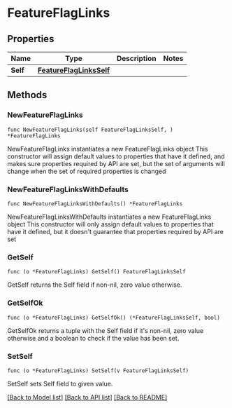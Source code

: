# FeatureFlagLinks

## Properties

Name | Type | Description | Notes
------------ | ------------- | ------------- | -------------
**Self** | [**FeatureFlagLinksSelf**](FeatureFlagLinksSelf.md) |  | 

## Methods

### NewFeatureFlagLinks

`func NewFeatureFlagLinks(self FeatureFlagLinksSelf, ) *FeatureFlagLinks`

NewFeatureFlagLinks instantiates a new FeatureFlagLinks object
This constructor will assign default values to properties that have it defined,
and makes sure properties required by API are set, but the set of arguments
will change when the set of required properties is changed

### NewFeatureFlagLinksWithDefaults

`func NewFeatureFlagLinksWithDefaults() *FeatureFlagLinks`

NewFeatureFlagLinksWithDefaults instantiates a new FeatureFlagLinks object
This constructor will only assign default values to properties that have it defined,
but it doesn't guarantee that properties required by API are set

### GetSelf

`func (o *FeatureFlagLinks) GetSelf() FeatureFlagLinksSelf`

GetSelf returns the Self field if non-nil, zero value otherwise.

### GetSelfOk

`func (o *FeatureFlagLinks) GetSelfOk() (*FeatureFlagLinksSelf, bool)`

GetSelfOk returns a tuple with the Self field if it's non-nil, zero value otherwise
and a boolean to check if the value has been set.

### SetSelf

`func (o *FeatureFlagLinks) SetSelf(v FeatureFlagLinksSelf)`

SetSelf sets Self field to given value.



[[Back to Model list]](../README.md#documentation-for-models) [[Back to API list]](../README.md#documentation-for-api-endpoints) [[Back to README]](../README.md)


